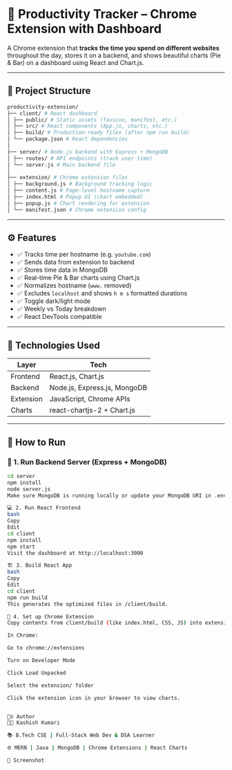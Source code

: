 # 🧠 Productivity Tracker – Chrome Extension with Dashboard

A Chrome extension that **tracks the time you spend on different websites** throughout the day, stores it on a backend, and shows beautiful charts (Pie & Bar) on a dashboard using React and Chart.js.

---

## 📁 Project Structure
```bash
productivity-extension/
├── client/ # React dashboard
│ ├── public/ # Static assets (favicon, manifest, etc.)
│ ├── src/ # React components (App.js, charts, etc.)
│ ├── build/ # Production-ready files (after npm run build)
│ └── package.json # React dependencies
│
├── server/ # Node.js backend with Express + MongoDB
│ ├── routes/ # API endpoints (track user time)
│ └── server.js # Main backend file
│
├── extension/ # Chrome extension files
│ ├── background.js # Background tracking logic
│ ├── content.js # Page-level hostname capture
│ ├── index.html # Popup UI (chart embedded)
│ ├── popup.js # Chart rendering for extension
│ └── manifest.json # Chrome extension config

```
---

## ⚙️ Features

- ✅ Tracks time per hostname (e.g. `youtube.com`)
- ✅ Sends data from extension to backend
- ✅ Stores time data in MongoDB
- ✅ Real-time Pie & Bar charts using Chart.js
- ✅ Normalizes hostname (`www.` removed)
- ✅ Excludes `localhost` and shows `h m s` formatted durations
- ✅ Toggle dark/light mode
- ✅ Weekly vs Today breakdown
- ✅ React DevTools compatible

---

## 🧪 Technologies Used

| Layer         | Tech                          |
|--------------|-------------------------------|
| Frontend      | React.js, Chart.js            |
| Backend       | Node.js, Express.js, MongoDB  |
| Extension     | JavaScript, Chrome APIs       |
| Charts        | react-chartjs-2 + Chart.js    |

---

## 🚀 How to Run

### 🧩 1. Run Backend Server (Express + MongoDB)

```bash
cd server
npm install
node server.js
Make sure MongoDB is running locally or update your MongoDB URI in .env.

💻 2. Run React Frontend
bash
Copy
Edit
cd client
npm install
npm start
Visit the dashboard at http://localhost:3000

🏗️ 3. Build React App
bash
Copy
Edit
cd client
npm run build
This generates the optimized files in /client/build.

🔌 4. Set up Chrome Extension
Copy contents from client/build (like index.html, CSS, JS) into extension/ folder.

In Chrome:

Go to chrome://extensions

Turn on Developer Mode

Click Load Unpacked

Select the extension/ folder

Click the extension icon in your browser to view charts.


🙋‍♀️ Author
👩‍💻 Kashish Kumari

📚 B.Tech CSE | Full-Stack Web Dev & DSA Learner

🌐 MERN | Java | MongoDB | Chrome Extensions | React Charts

📸 Screenshot
